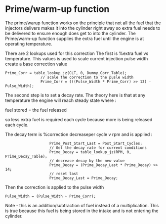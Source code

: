 # Prime/warm-up function #

The prime/warup function works on the principle that not all the fuel that the injectors delivers makes it into the cylinder right away so extra fuel needs to be delivered to ensure enough does get to into the cylinder.  The Prime/warm-up function supplies the extra fuel until the engine is at operating temperature.

There are 2 lookups used for this correction
The first is %extra fuel vs temperature.  This values is used to scale  current injection pulse width create a base correction value
```
Prime_Corr = table_lookup_jz(CLT, 0, Dummy_Corr_Table);
                // scale the correction to the pusle width
                Prime_Corr = (((Pulse_Width * Prime_Corr) >> 13) - Pulse_Width);
```

The second step is to set a decay rate.  The theory here is that at any temperature the engine will reach steady state where :

fuel stored = the fuel released

so less extra fuel is required each cycle because more is being released each cycle.

The decay term is %correction decreaseper cycle  v rpm and is applied :
```
                    Prime_Post_Start_Last = Post_Start_Cycles;
                    // Get the decay rate for current conditions
                    Prime_Decay = table_lookup_jz(RPM, 0, Prime_Decay_Table);
                    // decrease decay by the new value
                    Prime_Decay = (Prime_Decay_Last * Prime_Decay) >> 14;
                    // reset last
                    Prime_Decay_Last = Prime_Decay;
```

Then the correction is applied to the pulse width

```
Pulse_Width = (Pulse_Width + Prime_Corr);
```


Note - this is an addition/subtraction of fuel instead of a multiplication.  This is true because this fuel is being stored in the intake and is not entering the cylinder.